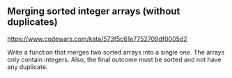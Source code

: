 ## Merging sorted integer arrays (without duplicates)

https://www.codewars.com/kata/573f5c61e7752709df0005d2

Write a function that merges two sorted arrays into a single one. The arrays only contain integers. Also, the final outcome must be sorted and not have any duplicate.
